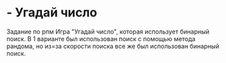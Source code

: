 # - Угадай число
Задание по рпм
Игра "Угадай число", которая использует бинарный поиск. В 1 варианте был использован поиск с помощью метода рандома, но из=за скорости поиска все же был использован бинарный поиск.

